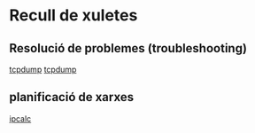 # Recull de xuletes  

## Resolució de problemes (troubleshooting)  
[tcpdump](https://cdn.comparitech.com/wp-content/uploads/2019/06/tcpdump-cheat-sheet-1.pdf)
[tcpdump](https://packetlife.net/media/library/12/tcpdump.pdf)  

## planificació de xarxes   
[ipcalc](http://jodies.de/ipcalc?host=10.7.200.0&mask1=24&mask2=)  
